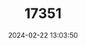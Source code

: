 ---
title: "17351"
category: "Falsistrellus mordax"
draft: false
date: 2024-02-22 13:03:50
languages:
  English: ["Pungent Pipistrelle"]
---